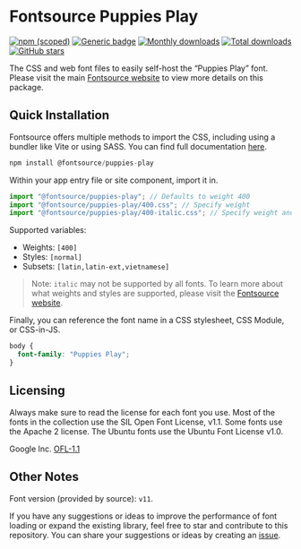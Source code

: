 # Fontsource Puppies Play

[![npm (scoped)](https://img.shields.io/npm/v/@fontsource/puppies-play?color=brightgreen)](https://www.npmjs.com/package/@fontsource/puppies-play) [![Generic badge](https://img.shields.io/badge/fontsource-passing-brightgreen)](https://github.com/fontsource/fontsource) [![Monthly downloads](https://badgen.net/npm/dm/@fontsource/puppies-play)](https://github.com/fontsource/fontsource) [![Total downloads](https://badgen.net/npm/dt/@fontsource/puppies-play)](https://github.com/fontsource/fontsource) [![GitHub stars](https://img.shields.io/github/stars/fontsource/fontsource.svg?style=social&label=Star)](https://github.com/fontsource/fontsource/stargazers)

The CSS and web font files to easily self-host the “Puppies Play” font. Please visit the main [Fontsource website](https://fontsource.org/fonts/puppies-play) to view more details on this package.

## Quick Installation

Fontsource offers multiple methods to import the CSS, including using a bundler like Vite or using SASS. You can find full documentation [here](https://fontsource.org/docs/getting-started/introduction).

```javascript
npm install @fontsource/puppies-play
```

Within your app entry file or site component, import it in.

```javascript
import "@fontsource/puppies-play"; // Defaults to weight 400
import "@fontsource/puppies-play/400.css"; // Specify weight
import "@fontsource/puppies-play/400-italic.css"; // Specify weight and style
```

Supported variables:
- Weights: `[400]`
- Styles: `[normal]`
- Subsets: `[latin,latin-ext,vietnamese]`

> Note: `italic` may not be supported by all fonts. To learn more about what weights and styles are supported, please visit the [Fontsource website](https://fontsource.org/fonts/puppies-play).

Finally, you can reference the font name in a CSS stylesheet, CSS Module, or CSS-in-JS.

```css
body {
  font-family: "Puppies Play";
}
```

## Licensing
Always make sure to read the license for each font you use. Most of the fonts in the collection use the SIL Open Font License, v1.1. Some fonts use the Apache 2 license. The Ubuntu fonts use the Ubuntu Font License v1.0.

Google Inc.
[OFL-1.1](http://scripts.sil.org/OFL)

## Other Notes
Font version (provided by source): `v11`.

If you have any suggestions or ideas to improve the performance of font loading or expand the existing library, feel free to star and contribute to this repository. You can share your suggestions or ideas by creating an [issue](https://github.com/fontsource/fontsource/issues).